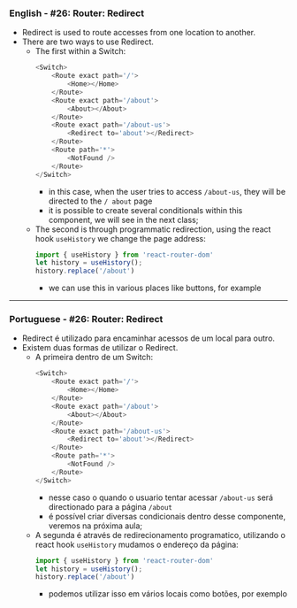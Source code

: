 ### English - #26: Router: Redirect
- Redirect is used to route accesses from one location to another.
- There are two ways to use Redirect.
    - The first within a Switch:
        ```js
        <Switch>
            <Route exact path='/'>
                <Home></Home>
            </Route>
            <Route exact path='/about'>
                <About></About>
            </Route>
            <Route exact path='/about-us'> 
                <Redirect to='about'></Redirect>
            </Route>
            <Route path='*'>
                <NotFound />
            </Route>
        </Switch>
        ```
        - in this case, when the user tries to access `/about-us`, they will be directed to the `/ about` page
        - it is possible to create several conditionals within this component, we will see in the next class;
    - The second is through programmatic redirection, using the react hook `useHistory` we change the page address:
        ```js
        import { useHistory } from 'react-router-dom'
        let history = useHistory(); 
        history.replace('/about')
        ```
        - we can use this in various places like buttons, for example

***

### Portuguese - #26: Router: Redirect
- Redirect é utilizado para encaminhar acessos de um local para outro.
- Existem duas formas de utilizar o Redirect. 
    - A primeira dentro de um Switch:
        ```js
        <Switch>
            <Route exact path='/'>
                <Home></Home>
            </Route>
            <Route exact path='/about'>
                <About></About>
            </Route>
            <Route exact path='/about-us'> 
                <Redirect to='about'></Redirect>
            </Route>
            <Route path='*'>
                <NotFound />
            </Route>
        </Switch>
        ```
        - nesse caso o quando o usuario tentar acessar `/about-us` será directionado para a página `/about`
        - é possível criar diversas condicionais dentro desse componente, veremos na próxima aula;
    - A segunda é através de redirecionamento programatico, utilizando o react hook `useHistory` mudamos o endereço da página:
        ```js
        import { useHistory } from 'react-router-dom'
        let history = useHistory(); 
        history.replace('/about')
        ```
        - podemos utilizar isso em vários locais como botões, por exemplo
